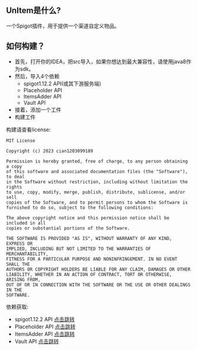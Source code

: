 ## UnItem是什么?
一个Spigot插件，用于提供一个渠道自定义物品。

## 如何构建？
 * 首先，打开你的IDEA，把src导入，如果你想达到最大兼容性，请使用java8作为sdk。
 * 然后，导入4个依赖
   * spigot1.12.2 API(或其下游服务端)
   * Placeholder API
   * ItemsAdder API
   * Vault API
 * 接着，添加一个工件
 * 构建工件
 
 构建请查看license:
 ```text
 MIT License

Copyright (c) 2023 cian1203099189

Permission is hereby granted, free of charge, to any person obtaining a copy
of this software and associated documentation files (the "Software"), to deal
in the Software without restriction, including without limitation the rights
to use, copy, modify, merge, publish, distribute, sublicense, and/or sell
copies of the Software, and to permit persons to whom the Software is
furnished to do so, subject to the following conditions:

The above copyright notice and this permission notice shall be included in all
copies or substantial portions of the Software.

THE SOFTWARE IS PROVIDED "AS IS", WITHOUT WARRANTY OF ANY KIND, EXPRESS OR
IMPLIED, INCLUDING BUT NOT LIMITED TO THE WARRANTIES OF MERCHANTABILITY,
FITNESS FOR A PARTICULAR PURPOSE AND NONINFRINGEMENT. IN NO EVENT SHALL THE
AUTHORS OR COPYRIGHT HOLDERS BE LIABLE FOR ANY CLAIM, DAMAGES OR OTHER
LIABILITY, WHETHER IN AN ACTION OF CONTRACT, TORT OR OTHERWISE, ARISING FROM,
OUT OF OR IN CONNECTION WITH THE SOFTWARE OR THE USE OR OTHER DEALINGS IN THE
SOFTWARE.
 ```
 
 
 依赖获取:
 * spigot1.12.2 API [点击跳转](https://github.com/Akarin-project/Akarin/archive/refs/tags/1.12.2-R0.4.3.zip)
 * Placeholder API [点击跳转](https://www.spigotmc.org/resources/placeholderapi.6245/)
 * ItemsAdder API [点击跳转](https://github.com/LoneDev6/API-ItemsAdder/packages/613535?version=3.2.5)
 * Vault API [点击跳转](https://repo.minebench.de/com/github/MilkBowl/VaultAPI/1.7.1/VaultAPI-1.7.1.jar)
